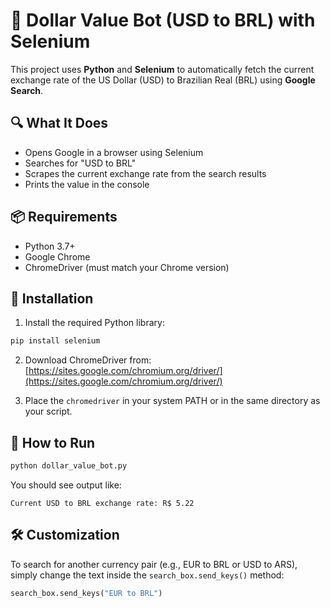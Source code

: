 # 💸 Dollar Value Bot (USD to BRL) with Selenium

This project uses **Python** and **Selenium** to automatically fetch the current exchange rate of the US Dollar (USD) to Brazilian Real (BRL) using **Google Search**.

## 🔍 What It Does

- Opens Google in a browser using Selenium
- Searches for "USD to BRL"
- Scrapes the current exchange rate from the search results
- Prints the value in the console

## 📦 Requirements

- Python 3.7+
- Google Chrome
- ChromeDriver (must match your Chrome version)

## 🧪 Installation

1. Install the required Python library:

```bash
pip install selenium
````

2. Download ChromeDriver from:
   [https://sites.google.com/chromium.org/driver/](https://sites.google.com/chromium.org/driver/)

3. Place the `chromedriver` in your system PATH or in the same directory as your script.

## 🚀 How to Run

```bash
python dollar_value_bot.py
```

You should see output like:

```
Current USD to BRL exchange rate: R$ 5.22
```

## 🛠️ Customization

To search for another currency pair (e.g., EUR to BRL or USD to ARS), simply change the text inside the `search_box.send_keys()` method:

```python
search_box.send_keys("EUR to BRL")
```

